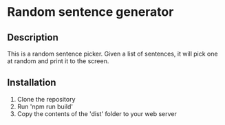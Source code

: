 # Random sentence generator

## Description
This is a random sentence picker. Given a list of sentences, it will pick one at random and print it to the screen.

## Installation
1. Clone the repository
2. Run 'npm run build'
3. Copy the contents of the 'dist' folder to your web server
